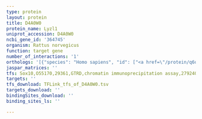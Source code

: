 ```yaml
---
type: protein
layout: protein
title: D4A0W0
protein_name: Lyzl1
uniprot_accession: D4A0W0
ncbi_gene_id: '364745'
organism: Rattus norvegicus
function: target gene
number_of_interactions: '1'
orthologs: '[{"species": "Homo sapiens", "id": ["<a href=\"/protein/q6uwq5\">Q6UWQ5</a>", "<a href=\"/protein/q7z4w2\">Q7Z4W2</a>"]}, {"species": "Mus musculus", "id": ["<a href=\"/protein/q9cpx3\">Q9CPX3</a>"]}, {"species": "Drosophila melanogaster", "id": ["<a href=\"/protein/a1zbx6\">A1ZBX6</a>", "<a href=\"/protein/a1zbx7\">A1ZBX7</a>"]}]'
jaspar_matrices: ''
tfs: Sox10,O55170,29361,GTRD,chromatin immunoprecipitation assay,27924024%5Buid%5D,No
targets: ''
tfs_download: TFLink_tfs_of_D4A0W0.tsv
targets_download: ''
bindingSites_download: ''
binding_sites_ls: ''

---
```

